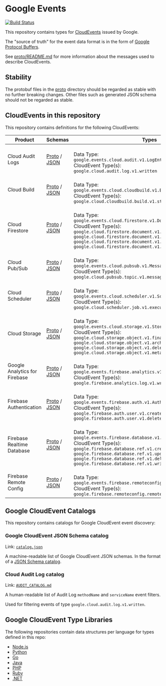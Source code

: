 # Google Events

[![Build Status](https://img.shields.io/endpoint.svg?url=https%3A%2F%2Factions-badge.atrox.dev%2Fgoogleapis%2Fgoogle-cloudevents%2Fbadge&style=flat)](https://actions-badge.atrox.dev/googleapis/google-cloudevents/goto)

This repository contains types for
[CloudEvents](https://cloudevents.io) issued by Google.

The "source of truth" for the event data format is in the form of
[Google Protocol Buffers](https://github.com/protocolbuffers/protobuf).

See [proto/README.md](proto/README.md) for more
information about the messages used to describe CloudEvents.

## Stability

The protobuf files in the [proto](proto/) directory should be
regarded as stable with no further breaking changes. Other files
such as generated JSON schema should not be regarded as stable.

## CloudEvents in this repository

This repository contains definitions for the following CloudEvents:

<!-- GENERATED START -->
|Product|Schemas|Types|
|-|-|-|
|Cloud Audit Logs|[Proto](proto/google/events/cloud/audit/v1/data.proto) / [JSON](https://googleapis.github.io/google-cloudevents/jsonschema/google/events/cloud/audit/v1/LogEntryData.json)|<br>Data Type:<br>`google.events.cloud.audit.v1.LogEntryData`<br>CloudEvent Type(s):<br>`google.cloud.audit.log.v1.written`|
|Cloud Build|[Proto](proto/google/events/cloud/cloudbuild/v1/data.proto) / [JSON](https://googleapis.github.io/google-cloudevents/jsonschema/google/events/cloud/cloudbuild/v1/BuildEventData.json)|<br>Data Type:<br>`google.events.cloud.cloudbuild.v1.BuildEventData`<br>CloudEvent Type(s):<br>`google.cloud.cloudbuild.build.v1.statusChanged`|
|Cloud Firestore|[Proto](proto/google/events/cloud/firestore/v1/data.proto) / [JSON](https://googleapis.github.io/google-cloudevents/jsonschema/google/events/cloud/firestore/v1/DocumentEventData.json)|<br>Data Type:<br>`google.events.cloud.firestore.v1.DocumentEventData`<br>CloudEvent Type(s):<br>`google.cloud.firestore.document.v1.created`<br/>`google.cloud.firestore.document.v1.updated`<br/>`google.cloud.firestore.document.v1.deleted`<br/>`google.cloud.firestore.document.v1.written`|
|Cloud Pub/Sub|[Proto](proto/google/events/cloud/pubsub/v1/data.proto) / [JSON](https://googleapis.github.io/google-cloudevents/jsonschema/google/events/cloud/pubsub/v1/MessagePublishedData.json)|<br>Data Type:<br>`google.events.cloud.pubsub.v1.MessagePublishedData`<br>CloudEvent Type(s):<br>`google.cloud.pubsub.topic.v1.messagePublished`|
|Cloud Scheduler|[Proto](proto/google/events/cloud/scheduler/v1/data.proto) / [JSON](https://googleapis.github.io/google-cloudevents/jsonschema/google/events/cloud/scheduler/v1/SchedulerJobData.json)|<br>Data Type:<br>`google.events.cloud.scheduler.v1.SchedulerJobData`<br>CloudEvent Type(s):<br>`google.cloud.scheduler.job.v1.executed`|
|Cloud Storage|[Proto](proto/google/events/cloud/storage/v1/data.proto) / [JSON](https://googleapis.github.io/google-cloudevents/jsonschema/google/events/cloud/storage/v1/StorageObjectData.json)|<br>Data Type:<br>`google.events.cloud.storage.v1.StorageObjectData`<br>CloudEvent Type(s):<br>`google.cloud.storage.object.v1.finalized`<br/>`google.cloud.storage.object.v1.archived`<br/>`google.cloud.storage.object.v1.deleted`<br/>`google.cloud.storage.object.v1.metadataUpdated`|
|Google Analytics for Firebase|[Proto](proto/google/events/firebase/analytics/v1/data.proto) / [JSON](https://googleapis.github.io/google-cloudevents/jsonschema/google/events/firebase/analytics/v1/AnalyticsLogData.json)|<br>Data Type:<br>`google.events.firebase.analytics.v1.AnalyticsLogData`<br>CloudEvent Type(s):<br>`google.firebase.analytics.log.v1.written`|
|Firebase Authentication|[Proto](proto/google/events/firebase/auth/v1/data.proto) / [JSON](https://googleapis.github.io/google-cloudevents/jsonschema/google/events/firebase/auth/v1/AuthEventData.json)|<br>Data Type:<br>`google.events.firebase.auth.v1.AuthEventData`<br>CloudEvent Type(s):<br>`google.firebase.auth.user.v1.created`<br/>`google.firebase.auth.user.v1.deleted`|
|Firebase Realtime Database|[Proto](proto/google/events/firebase/database/v1/data.proto) / [JSON](https://googleapis.github.io/google-cloudevents/jsonschema/google/events/firebase/database/v1/ReferenceEventData.json)|<br>Data Type:<br>`google.events.firebase.database.v1.ReferenceEventData`<br>CloudEvent Type(s):<br>`google.firebase.database.ref.v1.created`<br/>`google.firebase.database.ref.v1.updated`<br/>`google.firebase.database.ref.v1.deleted`<br/>`google.firebase.database.ref.v1.written`|
|Firebase Remote Config|[Proto](proto/google/events/firebase/remoteconfig/v1/data.proto) / [JSON](https://googleapis.github.io/google-cloudevents/jsonschema/google/events/firebase/remoteconfig/v1/RemoteConfigEventData.json)|<br>Data Type:<br>`google.events.firebase.remoteconfig.v1.RemoteConfigEventData`<br>CloudEvent Type(s):<br>`google.firebase.remoteconfig.remoteConfig.v1.updated`|
<!-- GENERATED END -->

## Google CloudEvent Catalogs

This repository contains catalogs for Google CloudEvent event discovery:

### Google CloudEvent JSON Schema catalog

Link: [`catalog.json`](./jsonschema/catalog.json)

A machine-readable list of Google CloudEvent JSON schemas. In the format of a [JSON Schema catalog](https://json.schemastore.org/schema-catalog).

### Cloud Audit Log catalog

Link: [`AUDIT_CATALOG.md`](./AUDIT_CATALOG.md)

A human-readable list of Audit Log `methodName` and `serviceName` event filters.

Used for filtering events of type `google.cloud.audit.log.v1.written`.

## Google CloudEvent Type Libraries

The following repositories contain data structures per language for types defined in this repo:

- [Node.js](https://github.com/googleapis/google-cloudevents-nodejs)
- [Python](https://github.com/googleapis/google-cloudevents-python)
- [Go](https://github.com/googleapis/google-cloudevents-go)
- [Java](https://github.com/googleapis/google-cloudevents-java)
- [PHP](https://github.com/googleapis/google-cloudevents-php)
- [Ruby](https://github.com/googleapis/google-cloudevents-ruby)
- [.NET](https://github.com/googleapis/google-cloudevents-dotnet)
